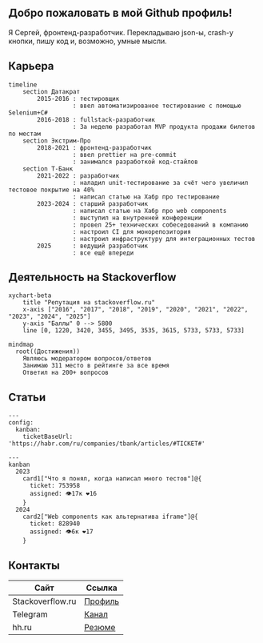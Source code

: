 ## Добро пожаловать в мой Github профиль!

Я Сергей, фронтенд-разработчик. Перекладываю json-ы, crash-у кнопки, пишу код и, возможно, умные мысли.

## Карьера

```mermaid
timeline
    section Датакрат
        2015-2016 : тестировщик
                  : ввел автоматизированое тестирование с помощью Selenium+C#
        2016-2018 : fullstack-разработчик
                  : За неделю разработал MVP продукта продажи билетов по местам
    section Экстрим-Про
        2018-2021 : фронтенд-разработчик
                  : ввел prettier на pre-commit
                  : занимался разработкой код-стайлов
    section Т-Банк
        2021-2022 : разработчик
                  : наладил unit-тестирование за счёт чего увеличил тестовое покрытие на 40%
                  : написал статью на Хабр про тестирование
        2023-2024 : старший разработчик
                  : написал статью на Хабр про web components
                  : выступил на внутренней конференции
                  : провел 25+ технических собеседований в компанию
                  : настроил CI для монорепозитория
                  : настроил инфраструктуру для интеграционных тестов
        2025      : ведущий разработчик
                  : все ещё впереди
```


## Деятельность на Stackoverflow 

```mermaid
xychart-beta
    title "Репутация на stackoverflow.ru"
    x-axis ["2016", "2017", "2018", "2019", "2020", "2021", "2022", "2023", "2024", "2025"]
    y-axis "Баллы" 0 --> 5800
    line [0, 1220, 3420, 3455, 3495, 3535, 3615, 5733, 5733, 5733]
```

```mermaid
mindmap
  root((Достижения))
    Являюсь модератором вопросов/ответов
    Занимаю 311 место в рейтинге за все время
    Ответил на 200+ вопросов
```

## Статьи

```mermaid
---
config:
  kanban:
    ticketBaseUrl: 'https://habr.com/ru/companies/tbank/articles/#TICKET#'

---
kanban
  2023
    card1["Что я понял, когда написал много тестов"]@{
      ticket: 753958
      assigned: 👁17к ❤️16
    }
  2024
    card2["Web components как альтернатива iframe"]@{
      ticket: 828940
      assigned: 👁6к ❤️17
    }
```


## Контакты

| Сайт | Ссылка |
| ------ | ----------- |
| Stackoverflow.ru   | [Профиль](https://ru.stackoverflow.com/users/203140/sergey-glazirin) |
| Telegram | [Канал](https://t.me/pet_project_sematary) |
| hh.ru    | [Резюме](https://ekaterinburg.hh.ru/applicant/resumes/view?resume=f4e218d4ff04058d390039ed1f6e4d386f4b53) |
